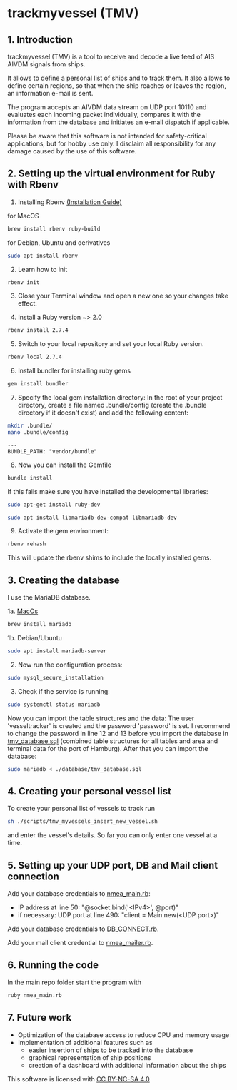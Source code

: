 # trackmyvessel (TMV)

## 1. Introduction
trackmyvessel (TMV) is a tool to receive and decode a live feed of AIS AIVDM signals from ships.

It allows to define a personal list of ships and to track them. It also allows to define certain regions, so that when the ship reaches or leaves the region, an information e-mail is sent.

The program accepts an AIVDM data stream on UDP port 10110 and evaluates each incoming packet individually, compares it with the information from the database and initiates an e-mail dispatch if applicable.

Please be aware that this software is not intended for safety-critical applications, but for hobby use only. I disclaim all responsibility for any damage caused by the use of this software. 

## 2. Setting up the virtual environment for Ruby with Rbenv

1. Installing Rbenv [(Installation Guide)](https://github.com/rbenv/rbenv)

for MacOS

```sh
brew install rbenv ruby-build
```
for Debian, Ubuntu and derivatives
```sh
sudo apt install rbenv
```

2. Learn how to init
```sh
rbenv init
```

3. Close your Terminal window and open a new one so your changes take effect.

4. Install a Ruby version ~> 2.0
```sh
rbenv install 2.7.4
```

5. Switch to your local repository and set your local Ruby version.
```sh
rbenv local 2.7.4
```

6. Install bundler for installing ruby gems
```sh
gem install bundler
```

7. Specify the local gem installation directory: In the root of your project directory, create a file named .bundle/config (create the .bundle directory if it doesn't exist) and add the following content:

```sh
mkdir .bundle/
nano .bundle/config
```

```
--- 
BUNDLE_PATH: "vendor/bundle"
```

8. Now you can install the Gemfile
```sh
bundle install
```

If this fails make sure you have installed the developmental libraries:

```sh
sudo apt-get install ruby-dev
```

```sh
sudo apt install libmariadb-dev-compat libmariadb-dev
```

9. Activate the gem environment:
```sh
rbenv rehash
```
This will update the rbenv shims to include the locally installed gems.


## 3. Creating the database
I use the MariaDB database.

1a. [MacOs](https://mariadb.com/kb/en/installing-mariadb-on-macos-using-homebrew/)
```sh
brew install mariadb
```

1b. Debian/Ubuntu
```sh
sudo apt install mariadb-server
```

2. Now run the configuration process:

```sh
sudo mysql_secure_installation
```

3. Check if the service is running:

```sh
sudo systemctl status mariadb
```
Now you can import the table structures and the data:
The user 'vesseltracker' is created and the password 'password' is set. I recommend to change the password in line 12 and 13 before you import the database in [tmv_database.sql](./database/tmv_database.sql) (combined table structures for all tables and area and terminal data for the port of Hamburg). After that you can import the database:

```sh
sudo mariadb < ./database/tmv_database.sql
```

## 4. Creating your personal vessel list

To create your personal list of vessels to track run

```sh
sh ./scripts/tmv_myvessels_insert_new_vessel.sh
```

and enter the vessel's details. So far you can only enter one vessel at a time.

## 5. Setting up your UDP port, DB and Mail client connection

Add your database credentials to [nmea_main.rb](nmea_main.rb):
- IP address at line 50: "@socket.bind('\<IPv4\>', @port)"
- if necessary: UDP port at line 490: "client = Main.new(\<UDP port\>)"

Add your database credentials to [DB_CONNECT.rb](./config/DB_CONNECT.rb).

Add your mail client credential to [nmea_mailer.rb](./config/nmea_mailer.rb).

## 6. Running the code

In the main repo folder start the program with

```sh
ruby nmea_main.rb
```

## 7. Future work
- Optimization of the database access to reduce CPU and memory usage
- Implementation of additional features such as
    - easier insertion of ships to be tracked into the database
    - graphical representation of ship positions
    - creation of a dashboard with additional information about the ships



This software is licensed with [CC BY-NC-SA 4.0](https://creativecommons.org/licenses/by-nc-sa/4.0/)

